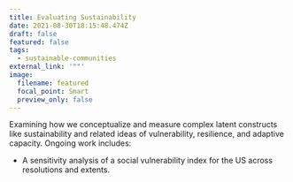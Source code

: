 ```yaml
---
title: Evaluating Sustainability
date: 2021-08-30T18:15:48.474Z
draft: false
featured: false
tags:
  - sustainable-communities
external_link: '""'
image:
  filename: featured
  focal_point: Smart
  preview_only: false
---
```

Examining how we conceptualize and measure complex latent constructs like sustainability and related ideas of vulnerability, resilience, and adaptive capacity. Ongoing work includes:

* A sensitivity analysis of a social vulnerability index for the US across resolutions and extents.